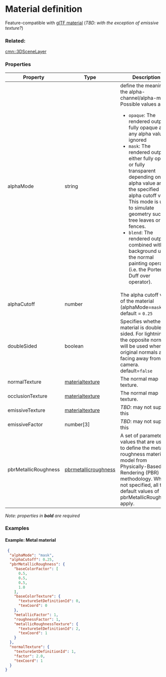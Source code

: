 # Material definition

Feature-compatible with [glTF material](https://github.com/KhronosGroup/glTF/tree/master/specification/2.0#materials) (_TBD: with the exception of emissive texture?_)

### Related:

[cmn::3DSceneLayer](3DSceneLayer.cmn.md)
### Properties

| Property | Type | Description |
| --- | --- | --- |
| alphaMode | string | define the meaning of the alpha-channel/alpha-mask<div>Possible values are:<ul><li>`opaque`: The rendered output is fully opaque and any alpha value is ignored</li><li>`mask`: The rendered output is either fully opaque or fully transparent depending on the alpha value and the specified alpha cutoff value. This mode is used to simulate geometry such as tree leaves or wire fences.</li><li>`blend`: The rendered output is combined with the background using the normal painting operation (i.e. the Porter and Duff over operator).</li></ul></div> |
| alphaCutoff | number | The alpha cutoff value of the material (alphaMode=`mask`) default = `0.25` |
| doubleSided | boolean | Specifies whether the material is double sided. For lightning, the opposite normals will be used when original normals are facing away from the camera. default=`false` |
| normalTexture | [materialtexture](materialtexture.cmn.md) | The normal map texture. |
| occlusionTexture | [materialtexture](materialtexture.cmn.md) | The normal map texture. |
| emissiveTexture | [materialtexture](materialtexture.cmn.md) | _TBD_: may not support this |
| emissiveFactor | number[3] | _TBD_: may not support this |
| pbrMetallicRoughness | [pbrmetallicroughness](pbrmetallicroughness.cmn.md) | A set of parameter values that are used to define the metallic-roughness material model from Physically-Based Rendering (PBR) methodology. When not specified, all the default values of pbrMetallicRoughness apply. |

*Note: properties in **bold** are required*

### Examples 

#### Example: Metal material 

```json
 {
  "alphaMode": "mask",
  "alphaCutoff": 0.25,
  "pbrMetallicRoughness": {
    "baseColorFactor": [
      0.5,
      0.5,
      0.5,
      1.0
    ],
    "baseColorTexture": {
      "textureSetDefinitionId": 0,
      "texCoord": 0
    },
    "metallicFactor": 1,
    "roughnessFactor": 1,
    "metallicRoughnessTexture": {
      "textureSetDefinitionId": 2,
      "texCoord": 1
    }
  },
  "normalTexture": {
    "textureSetDefinitionId": 1,
    "factor": 2.0,
    "texCoord": 1
  }
} 
```

